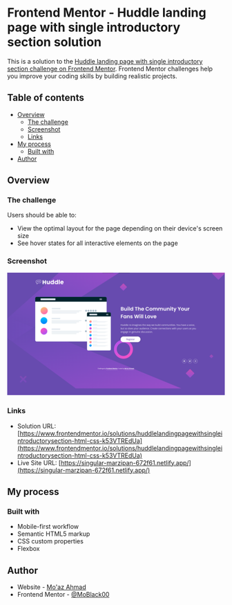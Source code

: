 # Frontend Mentor - Huddle landing page with single introductory section solution

This is a solution to the [Huddle landing page with single introductory section challenge on Frontend Mentor](https://www.frontendmentor.io/challenges/huddle-landing-page-with-a-single-introductory-section-B_2Wvxgi0). Frontend Mentor challenges help you improve your coding skills by building realistic projects.

## Table of contents

- [Overview](#overview)
  - [The challenge](#the-challenge)
  - [Screenshot](#screenshot)
  - [Links](#links)
- [My process](#my-process)
  - [Built with](#built-with)
- [Author](#author)

## Overview

### The challenge

Users should be able to:

- View the optimal layout for the page depending on their device's screen size
- See hover states for all interactive elements on the page

### Screenshot

![](images/1.png)

### Links

- Solution URL: [https://www.frontendmentor.io/solutions/huddlelandingpagewithsingleintroductorysection-html-css-k53VTREdUa](https://www.frontendmentor.io/solutions/huddlelandingpagewithsingleintroductorysection-html-css-k53VTREdUa)
- Live Site URL: [https://singular-marzipan-672f61.netlify.app/](https://singular-marzipan-672f61.netlify.app/)

## My process

### Built with

- Mobile-first workflow
- Semantic HTML5 markup
- CSS custom properties
- Flexbox

## Author

- Website - [Mo'az Ahmad](https://www.linkedin.com/in/mo-az-ahmad-14532b168/)
- Frontend Mentor - [@MoBlack00](https://www.frontendmentor.io/profile/MoBlack00)

